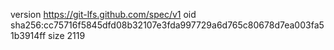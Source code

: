 version https://git-lfs.github.com/spec/v1
oid sha256:cc75716f5845dfd08b32107e3fda997729a6d765c80678d7ea003fa51b3914ff
size 2119
